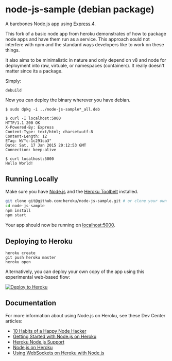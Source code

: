 # node-js-sample (debian package)

A barebones Node.js app using [Express 4](http://expressjs.com/).

This fork of a basic node app from heroku demonstrates of how to package node apps 
and have them run as a service. This approach sould not interfere with npm and the 
standard ways developers like to work on these things. 

It also aims to be minimalistic in nature and only depend on v8 and node for deployment 
into raw, virtuale, or namespaces (containers). It really doesn't matter since its a 
package.

Simply:
```
debuild
```
Now you can deploy the binary wherever you have debian.

```
$ sudo dpkg -i ../node-js-sample*_all.deb

$ curl -I localhost:5000
HTTP/1.1 200 OK
X-Powered-By: Express
Content-Type: text/html; charset=utf-8
Content-Length: 12
ETag: W/"c-1c291ca3"
Date: Sat, 17 Jan 2015 20:12:53 GMT
Connection: keep-alive

$ curl localhost:5000
Hello World!
```

## Running Locally

Make sure you have [Node.js](http://nodejs.org/) and the [Heroku Toolbelt](https://toolbelt.heroku.com/) installed.

```sh
git clone git@github.com:heroku/node-js-sample.git # or clone your own fork
cd node-js-sample
npm install
npm start
```

Your app should now be running on [localhost:5000](http://localhost:5000/).

## Deploying to Heroku

```
heroku create
git push heroku master
heroku open
```

Alternatively, you can deploy your own copy of the app using this experimental
web-based flow:

[![Deploy to Heroku](https://www.herokucdn.com/deploy/button.png)](https://heroku.com/deploy)

## Documentation

For more information about using Node.js on Heroku, see these Dev Center articles:

- [10 Habits of a Happy Node Hacker](https://blog.heroku.com/archives/2014/3/11/node-habits)
- [Getting Started with Node.js on Heroku](https://devcenter.heroku.com/articles/getting-started-with-nodejs)
- [Heroku Node.js Support](https://devcenter.heroku.com/articles/nodejs-support)
- [Node.js on Heroku](https://devcenter.heroku.com/categories/nodejs)
- [Using WebSockets on Heroku with Node.js](https://devcenter.heroku.com/articles/node-websockets)
